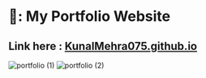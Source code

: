 # 🔵: My Portfolio Website
Link here :  <a href="https://kunalmehra075.github.io/">KunalMehra075.github.io </a>
---
![portfolio (1)](https://user-images.githubusercontent.com/112753481/221473437-ff140334-e013-44f7-91d0-6f4a9ee30ebc.jpg)
![portfolio (2)](https://user-images.githubusercontent.com/112753481/221473441-a786c7ee-e00e-42fb-8f93-a81ef09f04bd.jpg)
